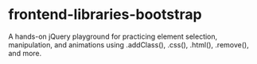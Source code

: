 # frontend-libraries-bootstrap
A hands-on jQuery playground for practicing element selection, manipulation, and animations using .addClass(), .css(), .html(), .remove(), and more.
